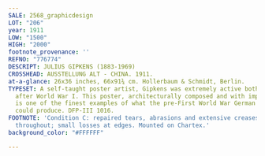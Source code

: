 ```yaml
---
SALE: 2568_graphicdesign
LOT: "206"
year: 1911
LOW: "1500"
HIGH: "2000"
footnote_provenance: ''
REFNO: "776774"
DESCRIPT: JULIUS GIPKENS (1883-1969)
CROSSHEAD: AUSSTELLUNG ALT - CHINA. 1911.
at-a-glance: 26x36 inches, 66x91¾ cm. Hollerbaum & Schmidt, Berlin.
TYPESET: A self-taught poster artist, Gipkens was extremely active both before and
  after World War I. This poster, architecturally composed and with impeccable typography,
  is one of the finest examples of what the pre-First World War German poster school
  could produce. DFP-III 1016.
FOOTNOTE: 'Condition C: repaired tears, abrasions and extensive creases and rippling
  throughout; small losses at edges. Mounted on Chartex.'
background_color: "#FFFFFF"

---
```

